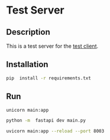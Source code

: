 # Test Server

## Description

This is a test server for the [test client](../client/README.md).
## Installation
```bash
pip  install -r requirements.txt
```

## Run
```bash
unicorn main:app

python -m  fastapi dev main.py

uvicorn main:app --reload --port 8003
```